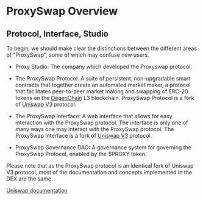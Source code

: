 # ProxySwap Overview

## Protocol, Interface, Studio

To begin, we should make clear the distinctions between the different areas of "ProxySwap", some of which may confuse new users.

* Proxy Studio: The company which developed the Proxyswap protocol.
  
* The ProxySwap Protocol: A suite of persistent, non-upgradable smart contracts that together create an automated market maker, a protocol that facilitates peer-to-peer market making and swapping of ERC-20 tokens on the [DegenChain](https://bridge.degen.tips/) L3 blockchain. ProxySwap Protocol is a fork of [Uniswap V3](https://github.com/Uniswap/docs/blob/main/docs/contracts/v3/overview.md) protocol.
  
* The ProxySwap Interface: A web interface that allows for easy interaction with the ProxySwap protocol. The interface is only one of many ways one may interact with the ProxySwap protocol. The ProxySwap Interface is a fork of [Uniswap V3](https://github.com/Uniswap/docs/blob/main/docs/contracts/v3/overview.md) protocol.
  
* ProxySwap Governance DAO: A governance system for governing the ProxySwap Protocol, enabled by the $PROXY token.

Please note that as the ProxySwap protocol is an identical fork of Uniswap V3 protocol, most of the documentation and concepts implemented in the DEX are the same.

[Uniswap documentation](https://docs.uniswap.org)